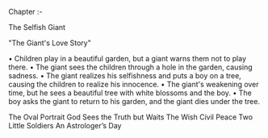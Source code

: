 Chapter :-

The Selfish Giant

"The Giant's Love Story"

• Children play in a beautiful garden, but a giant warns them not to play there.
• The giant sees the children through a hole in the garden, causing sadness.
• The giant realizes his selfishness and puts a boy on a tree, causing the children to realize his innocence.
• The giant's weakening over time, but he sees a beautiful tree with white blossoms and the boy.
• The boy asks the giant to return to his garden, and the giant dies under the tree.

The Oval Portrait
God Sees the Truth but Waits
The Wish
Civil Peace
Two Little Soldiers
An Astrologer’s Day
